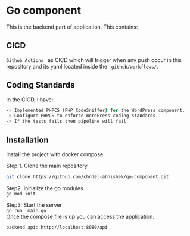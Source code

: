 
# Go component

This is the backend part of application. This contains:


## CICD 

```Github Actions ``` as CICD which will trigger when any push occur in this repository and its yaml located inside the ```.github/workflows/```.

## Coding Standards
In the CICD, I have:
```bash
-> Implemented PHPCS (PHP_CodeSniffer) for the WordPress component.
-> Configure PHPCS to enforce WordPress coding standards.
-> If the tests fails then pipeline will fail
```


## Installation

Install the project with docker compose.

Step 1. Clone the main repository
```bash
git clone https://github.com/chndel-abhishek/go-component.git
```
Step2. Initialize the go modules \
``` go mod init ```

Step3: Start the server \
``` go run  main.go ``` \
Once the compose file is up you can access the application:

``` backend api: http://localhost:8080/api ``` 


